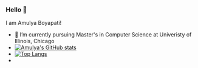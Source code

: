 ### Hello 👋
I am Amulya Boyapati!

- 🔭 I’m currently pursuing Master's in Computer Science at Univeristy of Illinois, Chicago
- [![Amulya's GitHub stats](https://github-readme-stats.vercel.app/api?username=amulya12)](https://github.com/amulya12/github-readme-stats)
- [![Top Langs](https://github-readme-stats.vercel.app/api/top-langs/?username=amulya12)](https://github.com/amulya12/github-readme-stats)
- 
<!--
**amulya12/amulya12** is a ✨ _special_ ✨ repository because its `README.md` (this file) appears on your GitHub profile.
Here are some ideas to get you started:
- 🔭 I’m currently working on ...
- 🌱 I’m currently learning ...
- 👯 I’m looking to collaborate on ...
- 🤔 I’m looking for help with ...
- 💬 Ask me about ...
- 📫 How to reach me: ...
- 😄 Pronouns: ...
- ⚡ Fun fact: ...
-->
